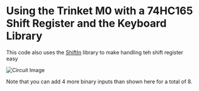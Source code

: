 # Using the Trinket M0 with a 74HC165 Shift Register and the Keyboard Library

This code also uses the [ShiftIn](https://github.com/InfectedBytes/ArduinoShiftIn) library to make handling teh shift register easy

![Circuit Image](circuit.jpg)

Note that you can add 4 more binary inputs than shown here for a total of 8.
